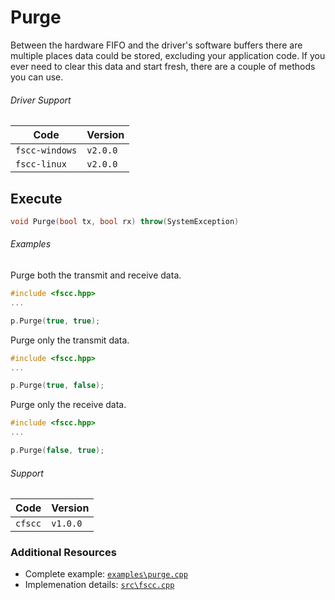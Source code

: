 # Purge
Between the hardware FIFO and the driver's software buffers there are multiple places data could 
be stored, excluding your application code. If you ever need to clear this data and start fresh, 
there are a couple of methods you can use.

###### Driver Support
| Code           | Version
| -------------- | --------
| `fscc-windows` | `v2.0.0` 
| `fscc-linux`   | `v2.0.0` 


## Execute
```c++
void Purge(bool tx, bool rx) throw(SystemException)
```

###### Examples
Purge both the transmit and receive data.
```c++
#include <fscc.hpp>
...

p.Purge(true, true);
```

Purge only the transmit data.
```c++
#include <fscc.hpp>
...

p.Purge(true, false);
```

Purge only the receive data.
```c++
#include <fscc.hpp>
...

p.Purge(false, true);
```

###### Support
| Code           | Version
| -------------- | --------
| `cfscc`        | `v1.0.0`


### Additional Resources
- Complete example: [`examples\purge.cpp`](https://github.com/commtech/cfscc/blob/master/examples/purge/purge.cpp)
- Implemenation details: [`src\fscc.cpp`](https://github.com/commtech/cfscc/blob/master/src/fscc.cpp)
